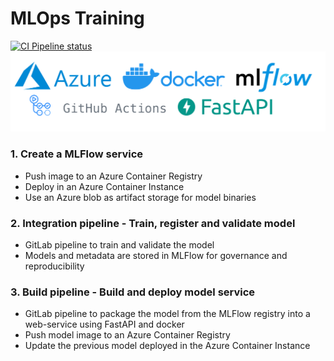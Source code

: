 # MLOps Training
[![CI Pipeline status](https://github.com/antonioramos1/mlops-training/workflows/ci-build/badge.svg)](https://github.com/antonioramos1/mlops-training/actions)
![alt text](./imgs/banner-repo-mlops.png)

### 1. Create a MLFlow service
- Push image to an Azure Container Registry
- Deploy in an Azure Container Instance
- Use an Azure blob as artifact storage for model binaries

### 2. Integration pipeline - Train, register and validate model
- GitLab pipeline to train and validate the model
- Models and metadata are stored in MLFlow for governance and reproducibility

### 3. Build pipeline - Build and deploy model service
- GitLab pipeline to package the model from the MLFlow registry into a web-service using FastAPI and docker
- Push model image to an Azure Container Registry
- Update the previous model deployed in the Azure Container Instance
